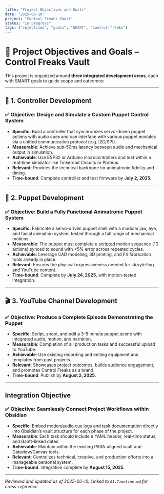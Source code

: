 ```yaml
---
title: "Project Objectives and Goals"
date: "2025-06-10"
project: "Control Freaks Vault"
status: "in progress"
tags: ["objectives", "goals", "SMART", "control-freaks"]
---
```


# 🎯 Project Objectives and Goals – Control Freaks Vault

This project is organized around **three integrated development areas**, each with SMART goals to guide scope and outcomes:

---

## 🧠 1. Controller Development

### ✅ Objective: Design and Simulate a Custom Puppet Control System

- **Specific**: Build a controller that synchronizes servo-driven puppet actions with audio cues and can interface with various puppet modules via a unified communication protocol (e.g. I2C/SPI).
- **Measurable**: Achieve sub-50ms latency between audio and mechanical output in simulation.
- **Achievable**: Use ESP32 or Arduino microcontrollers and test within a real-time simulator like Tinkercad Circuits or Proteus.
- **Relevant**: Provides the technical backbone for animatronic fidelity and timing.
- **Time-bound**: Complete controller and test firmware by **July 2, 2025**.

---

## 🧱 2. Puppet Development

### ✅ Objective: Build a Fully Functional Animatronic Puppet System

- **Specific**: Fabricate a servo-driven puppet shell with a modular jaw, eye, and facial animation system, tested through a full range of mechanical motions.
- **Measurable**: The puppet must complete a scripted motion sequence (10 actions) synced to sound with <5% error across repeated cycles.
- **Achievable**: Leverage CAD modeling, 3D printing, and FX fabrication tools already in place.
- **Relevant**: Ensures the physical expressiveness needed for storytelling and YouTube content.
- **Time-bound**: Complete by **July 24, 2025**, with motion-tested integration.

---

## 🎬 3. YouTube Channel Development

### ✅ Objective: Produce a Complete Episode Demonstrating the Puppet

- **Specific**: Script, shoot, and edit a 3–5 minute puppet scene with integrated audio, motion, and narration.
- **Measurable**: Completion of all production tasks and successful upload to YouTube.
- **Achievable**: Use existing recording and editing equipment and templates from past projects.
- **Relevant**: Showcases project outcomes, builds audience engagement, and promotes Control Freaks as a brand.
- **Time-bound**: Publish by **August 2, 2025**.

---

## Integration Objective

### ✅ Objective: Seamlessly Connect Project Workflows within Obsidian

- **Specific**: Embed motion/audio cue logs and task documentation directly into Obsidian’s vault structure for each phase of the project.
- **Measurable**: Each task should include a YAML header, real-time status, and Gantt-linked dates.
- **Achievable**: Maintain within the existing PARA-aligned vault and Dataview/Canvas tools.
- **Relevant**: Centralizes technical, creative, and production efforts into a manageable personal system.
- **Time-bound**: Integration complete by **August 15, 2025**.

---

*Reviewed and updated as of 2025-06-10. Linked to `01.Timeline.md` for cross-reference.*
